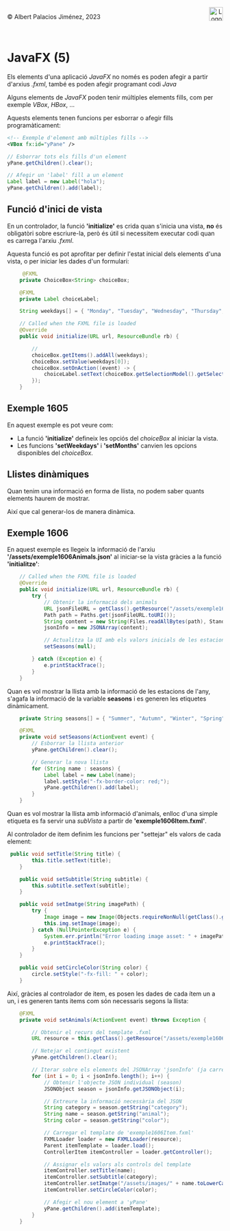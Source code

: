 <div style="display: flex; width: 100%;">
    <div style="flex: 1; padding: 0px;">
        <p>© Albert Palacios Jiménez, 2023</p>
    </div>
    <div style="flex: 1; padding: 0px; text-align: right;">
        <img src="./assets/ieti.png" height="32" alt="Logo de IETI" style="max-height: 32px;">
    </div>
</div>
<br/>

# JavaFX (5)

Els elements d'una aplicació *JavaFX* no només es poden afegir a partir d'arxius *.fxml*, també es poden afegir programant codi *Java*

Alguns elements de *JavaFX* poden tenir múltiples elements fills, com per exemple *VBox*, *HBox*, ...

Aquests elements tenen funcions per esborrar o afegir fills programàticament:

```xml
<!-- Exemple d'element amb múltiples fills -->
<VBox fx:id="yPane" />
```

```java
// Esborrar tots els fills d'un element
yPane.getChildren().clear();

// Afegir un 'label' fill a un element
Label label = new Label("hola");
yPane.getChildren().add(label);
```

## Funció d'inici de vista

En un controlador, la funció **'initialize'** es crida quan s'inicia una vista, **no** és obligatòri sobre escriure-la, però és útil si necessitem executar codi quan es carrega l'arxiu *.fxml*.

Aquesta funció es pot aprofitar per definir l'estat inicial dels elements d'una vista, o per iniciar les dades d'un formulari:

```java
     @FXML
    private ChoiceBox<String> choiceBox;

    @FXML
    private Label choiceLabel;

    String weekdays[] = { "Monday", "Tuesday", "Wednesday", "Thursday", "Friday" };

    // Called when the FXML file is loaded
    @Override
    public void initialize(URL url, ResourceBundle rb) {

        // 
        choiceBox.getItems().addAll(weekdays);
        choiceBox.setValue(weekdays[0]);
        choiceBox.setOnAction((event) -> {
            choiceLabel.setText(choiceBox.getSelectionModel().getSelectedItem());
        });
    }
```

## Exemple 1605

En aquest exemple es pot veure com:

- La funció **'initialize'** defineix les opciós del *choiceBox* al iniciar la vista.
- Les funcions **'setWeekdays'** i **'setMonths'** canvien les opcions disponibles del *choiceBox*.

## Llistes dinàmiques

Quan tenim una informació en forma de llista, no podem saber quants elements haurem de mostrar.

Així que cal generar-los de manera dinàmica.

## Exemple 1606

En aquest exemple es llegeix la informació de l'arxiu **'/assets/exemple1606Animals.json'** al iniciar-se la vista gràcies a la funció **'initialitze'**:

```java
    // Called when the FXML file is loaded
    @Override
    public void initialize(URL url, ResourceBundle rb) {
        try {
            // Obtenir la informació dels animals
            URL jsonFileURL = getClass().getResource("/assets/exemple1606Animals.json");
            Path path = Paths.get(jsonFileURL.toURI());
            String content = new String(Files.readAllBytes(path), StandardCharsets.UTF_8);
            jsonInfo = new JSONArray(content);

            // Actualitza la UI amb els valors inicials de les estacions
            setSeasons(null);

        } catch (Exception e) {
            e.printStackTrace();
        }
    }
```

Quan es vol mostrar la llista amb la informació de les estacions de l'any, s'agafa la informació de la variable **seasons** i es generen les etiquetes dinàmicament.

```java
    private String seasons[] = { "Summer", "Autumn", "Winter", "Spring" };

    @FXML
    private void setSeasons(ActionEvent event) {
        // Esborrar la llista anterior
        yPane.getChildren().clear();

        // Generar la nova llista
        for (String name : seasons) {
            Label label = new Label(name);
            label.setStyle("-fx-border-color: red;");
            yPane.getChildren().add(label);
        }
    }
```

Quan es vol mostrar la llista amb informació d'animals, enlloc d'una simple etiqueta es fa servir una *subVista* a partir de **'exemple1606Item.fxml'**.

Al controlador de item definim les funcions per "settejar" els valors de cada element:

```java
 public void setTitle(String title) {
        this.title.setText(title);
    }

    public void setSubtitle(String subtitle) {
        this.subtitle.setText(subtitle);
    }

    public void setImatge(String imagePath) {
        try {
            Image image = new Image(Objects.requireNonNull(getClass().getResourceAsStream(imagePath)));
            this.img.setImage(image);
        } catch (NullPointerException e) {
            System.err.println("Error loading image asset: " + imagePath);
            e.printStackTrace();
        }
    }

    public void setCircleColor(String color) {
        circle.setStyle("-fx-fill: " + color);
    }
```

Així, gràcies al controlador de item, es posen les dades de cada ítem un a un, i es generen tants items com són necessaris segons la llista:

```java
    @FXML
    private void setAnimals(ActionEvent event) throws Exception {

        // Obtenir el recurs del template .fxml
        URL resource = this.getClass().getResource("/assets/exemple1606Item.fxml");

        // Netejar el contingut existent
        yPane.getChildren().clear();

        // Iterar sobre els elements del JSONArray 'jsonInfo' (ja carregat a initialize)
        for (int i = 0; i < jsonInfo.length(); i++) {
            // Obtenir l'objecte JSON individual (season)
            JSONObject season = jsonInfo.getJSONObject(i);

            // Extreure la informació necessària del JSON
            String category = season.getString("category");
            String name = season.getString("animal");
            String color = season.getString("color");

            // Carregar el template de 'exemple1606Item.fxml'
            FXMLLoader loader = new FXMLLoader(resource);
            Parent itemTemplate = loader.load();
            ControllerItem itemController = loader.getController();

            // Assignar els valors als controls del template
            itemController.setTitle(name);
            itemController.setSubtitle(category);
            itemController.setImatge("/assets/images/" + name.toLowerCase() + ".png");
            itemController.setCircleColor(color);

            // Afegir el nou element a 'yPane'
            yPane.getChildren().add(itemTemplate);
        }
    }
```

